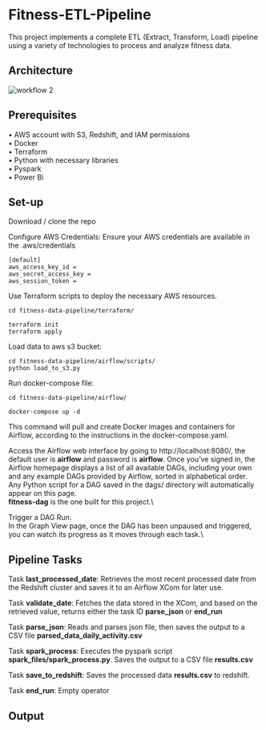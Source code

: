 # Fitness-ETL-Pipeline
This project implements a complete ETL (Extract, Transform, Load) pipeline using a variety of technologies to process and analyze fitness data.

## Architecture
![workflow 2](https://github.com/user-attachments/assets/29db6618-44cd-45a4-a592-0b7c4a9a4a69)

## Prerequisites
• AWS account with S3, Redshift, and IAM permissions \
• Docker \
• Terraform \
• Python with necessary libraries \
• Pyspark \
• Power Bi

## Set-up
Download / clone the repo

Configure AWS Credentials: Ensure your AWS credentials are available in the .aws/credentials
```
[default]
aws_access_key_id = 
aws_secret_access_key = 
aws_session_token = 
```

Use Terraform scripts to deploy the necessary AWS resources.
```
cd fitness-data-pipeline/terraform/
```
```
terraform init
terraform apply
```

Load data to aws s3 bucket:
```
cd fitness-data-pipeline/airflow/scripts/
python load_to_s3.py
```

Run docker-compose file:
```
cd fitness-data-pipeline/airflow/
```
```
docker-compose up -d
```
This command will pull and create Docker images and containers for Airflow, according to the instructions in the docker-compose.yaml.

Access the Airflow web interface by going to http://localhost:8080/, the default user is <b>airflow</b> and password is <b>airflow</b>.
Once you’ve signed in, the Airflow homepage displays a list of all available DAGs, including your own and any example DAGs provided by Airflow, sorted in alphabetical order. Any Python script for a DAG saved in the dags/ directory will automatically appear on this page.\
<b>fitness-dag</b> is the one built for this project.\

Trigger a DAG Run.\
In the Graph View page, once the DAG has been unpaused and triggered, you can watch its progress as it moves through each task.\

## Pipeline Tasks
Task <b>last_processed_date</b>:
Retrieves the most recent processed date from the Redshift cluster and saves it to an Airflow XCom for later use.

Task <b>validate_date</b>:
Fetches the data stored in the XCom, and based on the retrieved value, returns either the task ID <b>parse_json</b> or <b>end_run</b>

Task <b>parse_json</b>:
Reads and parses json file, then saves the output to a CSV file <b>parsed_data_daily_activity.csv</b>

Task <b>spark_process</b>:
Executes the pyspark script <b>spark_files/spark_process.py</b>. Saves the output to a CSV file <b>results.csv</b>

Task <b>save_to_redshift</b>:
Saves the processed data <b>results.csv</b> to redshift.

Task <b>end_run</b>:
Empty operator

## Output


